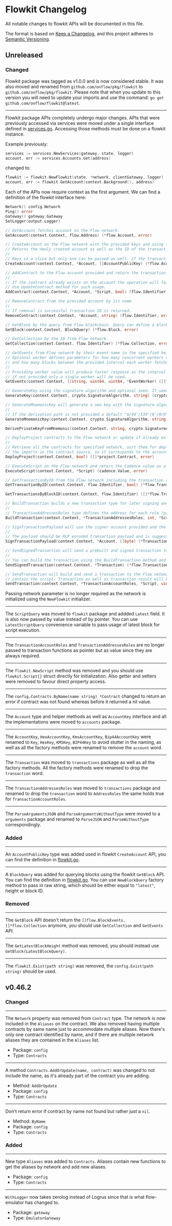# Flowkit Changelog

All notable changes to flowkit APIs will be documented in this file.

The format is based on [Keep a Changelog](https://keepachangelog.com/en/1.0.0/),
and this project adheres to [Semantic Versioning](https://semver.org/spec/v2.0.0.html).

## Unreleased

### Changed

Flowkit package was tagged as v1.0.0 and is now considered stable. 
It was also moved and renamed from `github.com/onflow/pkg/flowkit` to `github.com/onflow/pkg/flowkit`.
Please note that when you update to this version you will need to update your imports and 
use the command: `go get github.com/onflow/flowkit@latest`.


--- 

Flowkit package APIs  completely undergo major changes. APIs that were previously accessed via services were moved
under a single interface defined in [services.go](services.go). Accessing those methods must be done on a
flowkit instance.

Example previously:
```go
services := services.NewServices(gateway, state, logger)
account, err := services.Accounts.Get(address)
```
changed to:
```go
flowkit := flowkit.NewFlowkit(state, *network, clientGateway, logger)
account, err := flowkit.GetAccount(context.Background(), address)
```

Each of the APIs now require context as the first argument.
We can find a definition of the flowkit interface here:
```go
Network() config.Network
Ping() error
Gateway() gateway.Gateway
SetLogger(output.Logger)

// GetAccount fetches account on the Flow network.
GetAccount(context.Context, flow.Address) (*flow.Account, error)

// CreateAccount on the Flow network with the provided keys and using the signer for creation transaction.
// Returns the newly created account as well as the ID of the transaction that created the account.
//
// Keys is a slice but only one can be passed as well. If the transaction fails or there are other issues an error is returned.
CreateAccount(context.Context, *Account, []AccountPublicKey) (*flow.Account, flow.Identifier, error)

// AddContract to the Flow account provided and return the transaction ID.
//
// If the contract already exists on the account the operation will fail and error will be returned.
// Use UpdateContract method for such usage.
AddContract(context.Context, *Account, *Script, bool) (flow.Identifier, bool, error)

// RemoveContract from the provided account by its name.
//
// If removal is successful transaction ID is returned.
RemoveContract(context.Context, *Account, string) (flow.Identifier, error)

// GetBlock by the query from Flow blockchain. Query can define a block by ID, block by height or require the latest block.
GetBlock(context.Context, BlockQuery) (*flow.Block, error)

// GetCollection by the ID from Flow network.
GetCollection(context.Context, flow.Identifier) (*flow.Collection, error)

// GetEvents from Flow network by their event name in the specified height interval defined by start and end inclusive.
// Optional worker defines parameters for how many concurrent workers do we want to fetch our events,
// and how many blocks between the provided interval each worker fetches.
//
// Providing worker value will produce faster response as the interval will be scanned concurrently. This parameter is optional,
// if not provided only a single worker will be used.
GetEvents(context.Context, []string, uint64, uint64, *EventWorker) ([]flow.BlockEvents, error)

// GenerateKey using the signature algorithm and optional seed. If seed is not provided a random safe seed will be generated.
GenerateKey(context.Context, crypto.SignatureAlgorithm, string) (crypto.PrivateKey, error)

// GenerateMnemonicKey will generate a new key with the signature algorithm and optional derivation path.
//
// If the derivation path is not provided a default "m/44'/539'/0'/0/0" will be used.
GenerateMnemonicKey(context.Context, crypto.SignatureAlgorithm, string) (crypto.PrivateKey, string, error)

DerivePrivateKeyFromMnemonic(context.Context, string, crypto.SignatureAlgorithm, string) (crypto.PrivateKey, error)

// DeployProject contracts to the Flow network or update if already exists and update is set to true.
//
// Retrieve all the contracts for specified network, sort them for deployment deploy one by one and replace
// the imports in the contract source, so it corresponds to the account name the contract was deployed to.
DeployProject(context.Context, bool) ([]*project.Contract, error)

// ExecuteScript on the Flow network and return the Cadence value as a result.
ExecuteScript(context.Context, *Script) (cadence.Value, error)

// GetTransactionByID from the Flow network including the transaction result. Using the waitSeal we can wait for the transaction to be sealed.
GetTransactionByID(context.Context, flow.Identifier, bool) (*flow.Transaction, *flow.TransactionResult, error)

GetTransactionsByBlockID(context.Context, flow.Identifier) ([]*flow.Transaction, []*flow.TransactionResult, error)

// BuildTransaction builds a new transaction type for later signing and submitting to the network.
//
// TransactionAddressesRoles type defines the address for each role (payer, proposer, authorizers) and the script defines the transaction content.
BuildTransaction(context.Context, *TransactionAddressesRoles, int, *Script, uint64) (*Transaction, error)

// SignTransactionPayload will use the signer account provided and the payload raw byte content to sign it.
//
// The payload should be RLP encoded transaction payload and is suggested to be used in pair with BuildTransaction function.
SignTransactionPayload(context.Context, *Account, []byte) (*Transaction, error)

// SendSignedTransaction will send a prebuilt and signed transaction to the Flow network.
//
// You can build the transaction using the BuildTransaction method and then sign it using the SignTranscation method.
SendSignedTransaction(context.Context, *Transaction) (*flow.Transaction, *flow.TransactionResult, error)

// SendTransaction will build and send a transaction to the Flow network, using the accounts provided for each role and
// contain the script. Transaction as well as transaction result will be returned in case the transaction is successfully submitted.
SendTransaction(context.Context, *TransactionAccountRoles, *Script, uint64) (*flow.Transaction, *flow.TransactionResult, error)
```

Passing network parameter is no longer required as the network is initialized using the `NewFlowkit` initializer.

---

The `ScriptQuery` was moved to `flowkit` package and addded `Latest` field. It is also now passed by value instead of 
by pointer. You can use `LatestScriptQuery` convenience variable to pass usage of latest block for script execution.

----

The `TransactionAccountRoles` and `TransactionAddressesRoles` are no longer passed to transaction functions as 
pointer but as value since they are always required.

---

The `flowkit.NewScript` method was removed and you should use `flowkit.Script{}` struct directly for initialization. 
Also getter and setters were removed to favour direct property access.

---

The `config.Contracts.ByName(name string) *Contract` changed to return an error if contract 
was not found whereas before it returned a nil value.

---

The `Account` type and helper methods as well as `AccountKey` interface and all the implementations
were moved to `accounts` package.

---

The `AccountKey`, `HexAccountKey`, `KmsAccountKey`, `Bip44AccountKey` were renamed to `Key`, `HexKey`, `KMSKey`, `BIP44Key` to avoid stutter in the naming,
as well as all the factory methods were renamed to remove the `account` word.

--- 

The `Transaction` was moved to `transactions` package as well as all the factory methods.
All the factory methods were renamed to drop the `transaction` word.

---

The `TransactionAddressesRoles` was moved to `transactions` package and renamed to drop the 
`transaction` word to `AddressRoles` the same holds true for `TransactionAccountRoles`.

---

The `ParseArgumentsJSON` and `ParseArgumentsWithoutType` were moved to a `arguments` package and renamed 
to `ParseJSON` and `ParseWithoutType` correspondingly.


### Added

----
An `AccountPublicKey` type was added used in flowkit `CreateAccount` API, you can find the definition in [flowkit.go](flowkit.go).

---

A `BlockQuery` was added for querying blocks using the flowkit `GetBlock` API. You can find the definition in [flowkit.go](flowkit.go).
You can use `NewBlockQuery` factory method to pass in raw string, which should be either equal to `"latest"`, height or block ID.

### Removed

---

The `GetBlock` API doesn't return the `[]flow.BlockEvents, []*flow.Collection` anymore, you should use `GetCollection` and
`GetEvents` API.

---

The `GetLatestBlockHeight` method was removed, you should instead use `GetBlock(LatestBlockQuery)`.

---

The `flowkit.Exist(path string)` was removed, the `config.Exist(path string)` should be used.

## v0.46.2

### Changed

---
The `Network` property was removed from `Contract` type. The network is now included in
the `Aliases` on the contract. We also removed having multiple contracts by same name just to
accommodate multiple aliases. Now there's only one contract identified by name,
and if there are multiple network aliases they are contained in the `Aliases` list.
- Package: `config`
- Type: `Contracts`

---
A method `Contracts.AddOrUpdate(name, contract)` was changed to not include the name, as it's
already part of the contract you are adding.
- Method: `AddOrUpdate`
- Package: `config`
- Type: `Contracts`

---
Don't return error if contract by name not found but rather just a `nil`.
- Method: `ByName`
- Package: `config`
- Type: `Contracts`

### Added

---

New type `Aliases` was added to `Contracts`.
Aliases contain new functions to get the aliases by network and add new aliases.
- Package: `config`
- Type: `Contracts`


---

`WithLogger` now takes zerolog instead of Logrus since that is what flow-emulator has changed to.
- Package: `gateway`
- Type: `EmulatorGateway`

